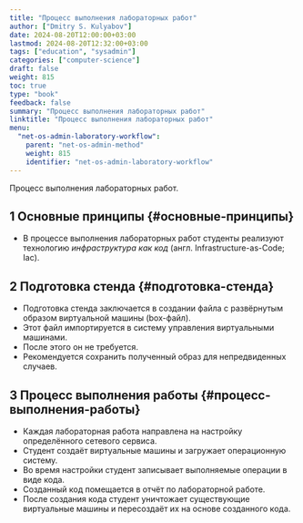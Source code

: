 ```yaml
---
title: "Процесс выполнения лабораторных работ"
author: ["Dmitry S. Kulyabov"]
date: 2024-08-20T12:00:00+03:00
lastmod: 2024-08-20T12:32:00+03:00
tags: ["education", "sysadmin"]
categories: ["computer-science"]
draft: false
weight: 815
toc: true
type: "book"
feedback: false
summary: "Процесс выполнения лабораторных работ"
linktitle: "Процесс выполнения лабораторных работ"
menu:
  "net-os-admin-laboratory-workflow":
    parent: "net-os-admin-method"
    weight: 815
    identifier: "net-os-admin-laboratory-workflow"
---
```


Процесс выполнения лабораторных работ.

<!--more-->


## <span class="section-num">1</span> Основные принципы {#основные-принципы}

-   В процессе выполнения лабораторных работ студенты реализуют технологию _инфраструктура как код_ (англ. Infrastructure-as-Code; Iac).


## <span class="section-num">2</span> Подготовка стенда {#подготовка-стенда}

-   Подготовка стенда заключается в создании файла с развёрнутым образом виртуальной машины (box-файл).
-   Этот файл импортируется в систему управления виртуальными машинами.
-   После этого он не требуется.
-   Рекомендуется сохранить полученный образ для непредвиденных случаев.


## <span class="section-num">3</span> Процесс выполнения работы {#процесс-выполнения-работы}

-   Каждая лабораторная работа направлена на настройку определённого сетевого сервиса.
-   Студент создаёт виртуальные машины и загружает операционную систему.
-   Во время настройки студент записывает выполняемые операции в виде кода.
-   Созданный код помещается в отчёт по лабораторной работе.
-   После создания кода студент уничтожает существующие виртуальные машины и пересоздаёт их на основе созданного кода.
